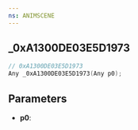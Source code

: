 ```yaml
---
ns: ANIMSCENE
---
```

## _0xA1300DE03E5D1973

```c
// 0xA1300DE03E5D1973
Any _0xA1300DE03E5D1973(Any p0);
```

## Parameters
* **p0**:

